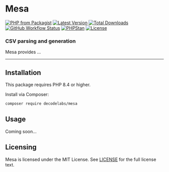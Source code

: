 # Mesa

[![PHP from Packagist](https://img.shields.io/packagist/php-v/decodelabs/mesa?style=flat)](https://packagist.org/packages/decodelabs/mesa)
[![Latest Version](https://img.shields.io/packagist/v/decodelabs/mesa.svg?style=flat)](https://packagist.org/packages/decodelabs/mesa)
[![Total Downloads](https://img.shields.io/packagist/dt/decodelabs/mesa.svg?style=flat)](https://packagist.org/packages/decodelabs/mesa)
[![GitHub Workflow Status](https://img.shields.io/github/actions/workflow/status/decodelabs/mesa/integrate.yml?branch=develop)](https://github.com/decodelabs/mesa/actions/workflows/integrate.yml)
[![PHPStan](https://img.shields.io/badge/PHPStan-enabled-44CC11.svg?longCache=true&style=flat)](https://github.com/phpstan/phpstan)
[![License](https://img.shields.io/packagist/l/decodelabs/mesa?style=flat)](https://packagist.org/packages/decodelabs/mesa)

### CSV parsing and generation

Mesa provides ...

---

## Installation

This package requires PHP 8.4 or higher.

Install via Composer:

```bash
composer require decodelabs/mesa
```

## Usage

Coming soon...

## Licensing

Mesa is licensed under the MIT License. See [LICENSE](./LICENSE) for the full license text.
